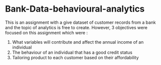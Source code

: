 # Bank-Data-behavioural-analytics
This is an assignment with a give dataset of customer records from a bank and the topic of analytics is free to create.
However, 3 objectives were focused on this assignment which were :
1. What variables will contribute and affect the annual income of an individual
2. The behaviour of an individual that has a good credit status 
3. Tailoring product to each customer based on their affordability

